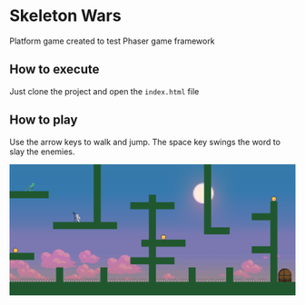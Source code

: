 # Skeleton Wars

Platform game created to test Phaser game framework

## How to execute

Just clone the project and open the `index.html` file

## How to play

Use the arrow keys to walk and jump. The space key swings the word to slay the enemies.

![Skeleton Wars screenshot](/img/skeletonWars.png)
